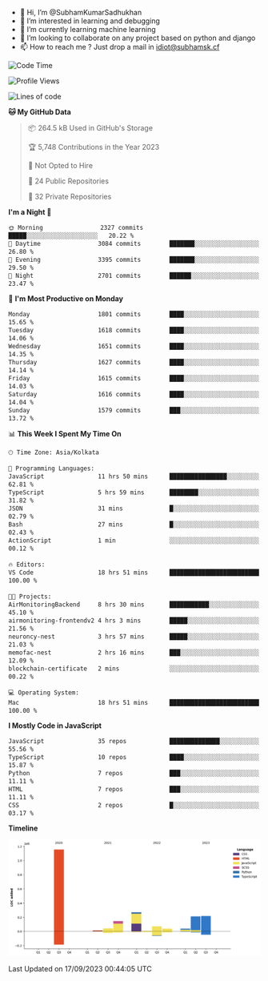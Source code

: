 - 👋 Hi, I’m @SubhamKumarSadhukhan
- 👀 I’m interested in learning and debugging
- 🌱 I’m currently learning machine learning
- 💞️ I’m looking to collaborate on any project based on python and django
- 📫 How to reach me ?
      Just drop a mail in idiot@subhamsk.cf

<!---
SubhamKumarSadhukhan/SubhamKumarSadhukhan is a ✨ special ✨ repository because its `README.md` (this file) appears on your GitHub profile.
You can click the Preview link to take a look at your changes.
--->


<!--START_SECTION:waka-->
![Code Time](http://img.shields.io/badge/Code%20Time-1%2C568%20hrs%2018%20mins-blue)

![Profile Views](http://img.shields.io/badge/Profile%20Views-11-blue)

![Lines of code](https://img.shields.io/badge/From%20Hello%20World%20I%27ve%20Written-2.2%20million%20lines%20of%20code-blue)

**🐱 My GitHub Data** 

> 📦 264.5 kB Used in GitHub's Storage 
 > 
> 🏆 5,748 Contributions in the Year 2023
 > 
> 🚫 Not Opted to Hire
 > 
> 📜 24 Public Repositories 
 > 
> 🔑 32 Private Repositories 
 > 
**I'm a Night 🦉** 

```text
🌞 Morning                2327 commits        █████░░░░░░░░░░░░░░░░░░░░   20.22 % 
🌆 Daytime                3084 commits        ███████░░░░░░░░░░░░░░░░░░   26.80 % 
🌃 Evening                3395 commits        ███████░░░░░░░░░░░░░░░░░░   29.50 % 
🌙 Night                  2701 commits        ██████░░░░░░░░░░░░░░░░░░░   23.47 % 
```
📅 **I'm Most Productive on Monday** 

```text
Monday                   1801 commits        ████░░░░░░░░░░░░░░░░░░░░░   15.65 % 
Tuesday                  1618 commits        ████░░░░░░░░░░░░░░░░░░░░░   14.06 % 
Wednesday                1651 commits        ████░░░░░░░░░░░░░░░░░░░░░   14.35 % 
Thursday                 1627 commits        ████░░░░░░░░░░░░░░░░░░░░░   14.14 % 
Friday                   1615 commits        ████░░░░░░░░░░░░░░░░░░░░░   14.03 % 
Saturday                 1616 commits        ████░░░░░░░░░░░░░░░░░░░░░   14.04 % 
Sunday                   1579 commits        ███░░░░░░░░░░░░░░░░░░░░░░   13.72 % 
```


📊 **This Week I Spent My Time On** 

```text
🕑︎ Time Zone: Asia/Kolkata

💬 Programming Languages: 
JavaScript               11 hrs 50 mins      ████████████████░░░░░░░░░   62.81 % 
TypeScript               5 hrs 59 mins       ████████░░░░░░░░░░░░░░░░░   31.82 % 
JSON                     31 mins             █░░░░░░░░░░░░░░░░░░░░░░░░   02.79 % 
Bash                     27 mins             █░░░░░░░░░░░░░░░░░░░░░░░░   02.43 % 
ActionScript             1 min               ░░░░░░░░░░░░░░░░░░░░░░░░░   00.12 % 

🔥 Editors: 
VS Code                  18 hrs 51 mins      █████████████████████████   100.00 % 

🐱‍💻 Projects: 
AirMonitoringBackend     8 hrs 30 mins       ███████████░░░░░░░░░░░░░░   45.10 % 
airmonitoring-frontendv2 4 hrs 3 mins        █████░░░░░░░░░░░░░░░░░░░░   21.56 % 
neuroncy-nest            3 hrs 57 mins       █████░░░░░░░░░░░░░░░░░░░░   21.03 % 
memofac-nest             2 hrs 16 mins       ███░░░░░░░░░░░░░░░░░░░░░░   12.09 % 
blockchain-certificate   2 mins              ░░░░░░░░░░░░░░░░░░░░░░░░░   00.22 % 

💻 Operating System: 
Mac                      18 hrs 51 mins      █████████████████████████   100.00 % 
```

**I Mostly Code in JavaScript** 

```text
JavaScript               35 repos            ██████████████░░░░░░░░░░░   55.56 % 
TypeScript               10 repos            ████░░░░░░░░░░░░░░░░░░░░░   15.87 % 
Python                   7 repos             ███░░░░░░░░░░░░░░░░░░░░░░   11.11 % 
HTML                     7 repos             ███░░░░░░░░░░░░░░░░░░░░░░   11.11 % 
CSS                      2 repos             █░░░░░░░░░░░░░░░░░░░░░░░░   03.17 % 
```



**Timeline**

![Lines of Code chart](https://raw.githubusercontent.com/SubhamKumarSadhukhan/SubhamKumarSadhukhan/main/assets/bar_graph.png)


 Last Updated on 17/09/2023 00:44:05 UTC
<!--END_SECTION:waka-->
